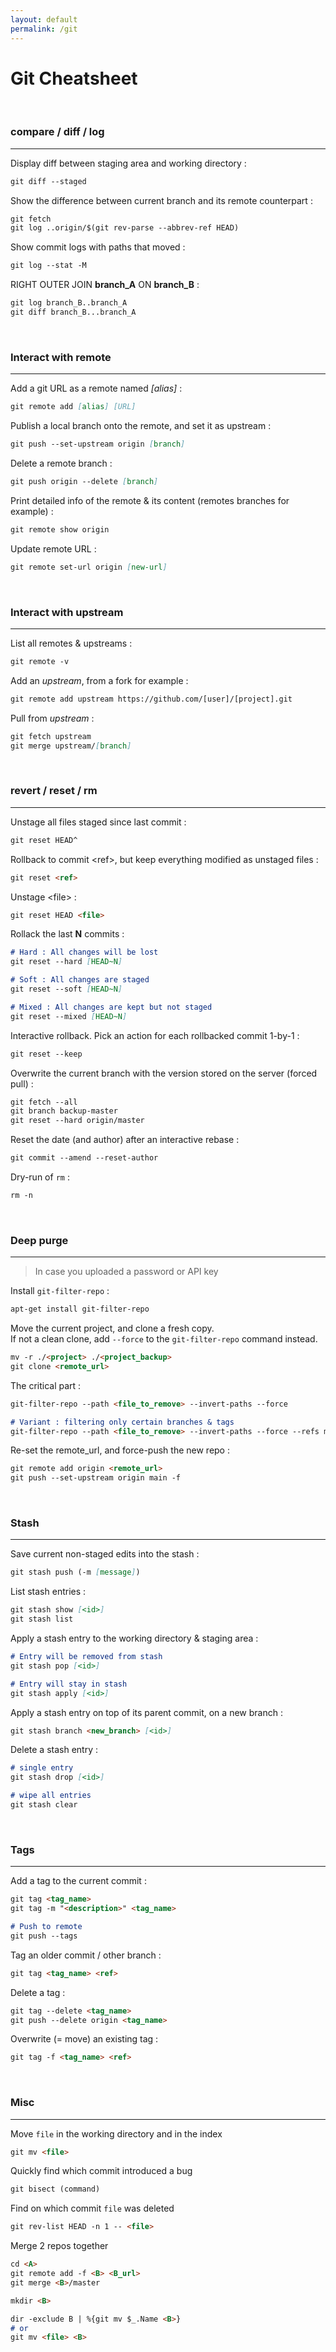 ```yaml
---
layout: default
permalink: /git
---
```


# Git Cheatsheet

<br>

### compare / diff / log

<hr>

Display diff between staging area and working directory :
```md
git diff --staged
```

Show the difference between current branch and its remote counterpart :
```md
git fetch
git log ..origin/$(git rev-parse --abbrev-ref HEAD)
```

Show commit logs with paths that moved :
```md
git log --stat -M
```

RIGHT OUTER JOIN **branch_A** ON **branch_B** :
```md
git log branch_B..branch_A
git diff branch_B...branch_A
```





<br>

### Interact with remote

<hr>


Add a git URL as a remote named *[alias]* :
```md
git remote add [alias] [URL]
```

Publish a local branch onto the remote, and set it as upstream :
```md
git push --set-upstream origin [branch]
```

Delete a remote branch :
```md
git push origin --delete [branch]
```

Print detailed info of the remote & its content (remotes branches for example) :
```md
git remote show origin
```

Update remote URL :
```md
git remote set-url origin [new-url]
```





<br>

### Interact with upstream

<hr>

List all remotes & upstreams :
```md
git remote -v
```

Add an *upstream*, from a fork for example :
```md
git remote add upstream https://github.com/[user]/[project].git
```

Pull from *upstream* :
```md
git fetch upstream
git merge upstream/[branch]
```





<br>

### revert / reset / rm

<hr>

Unstage all files staged since last commit :
```md
git reset HEAD^
```
Rollback to commit \<ref\>, but keep everything modified as unstaged files :
```md
git reset <ref>
```

Unstage \<file\> :
```md
git reset HEAD <file>
```

Rollack the last **N** commits :
```md
# Hard : All changes will be lost
git reset --hard [HEAD~N]

# Soft : All changes are staged
git reset --soft [HEAD~N]

# Mixed : All changes are kept but not staged
git reset --mixed [HEAD~N]
```

Interactive rollback. Pick an action for each rollbacked commit 1-by-1 :
```md
git reset --keep
```

Overwrite the current branch with the version stored on the server (forced pull) :
```md
git fetch --all
git branch backup-master
git reset --hard origin/master
```

Reset the date (and author) after an interactive rebase :
```md
git commit --amend --reset-author
```

Dry-run of `rm` :
```md
rm -n
```




<br>

### Deep purge

<hr>

> In case you uploaded a password or API key

Install `git-filter-repo` :
```md
apt-get install git-filter-repo
```

Move the current project, and clone a fresh copy.
<br/>
If not a clean clone, add `--force` to the `git-filter-repo` command instead.
```md
mv -r ./<project> ./<project_backup>
git clone <remote_url> 
```

The critical part :
```md
git-filter-repo --path <file_to_remove> --invert-paths --force

# Variant : filtering only certain branches & tags
git-filter-repo --path <file_to_remove> --invert-paths --force --refs main develop $(git tag -l)
```

Re-set the remote_url, and force-push the new repo :
```md
git remote add origin <remote_url>
git push --set-upstream origin main -f
```




<br>

### Stash

<hr>

Save current non-staged edits into the stash :
```md
git stash push (-m [message])
```

List stash entries :
```md
git stash show [<id>]
git stash list
```

Apply a stash entry to the working directory & staging area :
```md
# Entry will be removed from stash
git stash pop [<id>]
```
```md
# Entry will stay in stash
git stash apply [<id>]
```

Apply a stash entry on top of its parent commit, on a new branch :
```md
git stash branch <new_branch> [<id>]
```

Delete a stash entry :
```md
# single entry
git stash drop [<id>]
```
```md
# wipe all entries
git stash clear
```





<br>

### Tags

<hr>

Add a tag to the current commit :
```md
git tag <tag_name>
git tag -m "<description>" <tag_name>

# Push to remote
git push --tags
```

Tag an older commit / other branch :
```md
git tag <tag_name> <ref>
```

Delete a tag :
```md
git tag --delete <tag_name>
git push --delete origin <tag_name>
```

Overwrite (= move) an existing tag :
```md
git tag -f <tag_name> <ref>
```





<br>

### Misc

<hr>

Move `file` in the working directory and in the index
```md
git mv <file>
```

Quickly find which commit introduced a bug
```md
git bisect (command)
```

Find on which commit `file` was deleted
```md
git rev-list HEAD -n 1 -- <file>
```

Merge 2 repos together
```md
cd <A>
git remote add -f <B> <B_url>
git merge <B>/master

mkdir <B>

dir -exclude B | %{git mv $_.Name <B>}
# or
git mv <file> <B>
```
